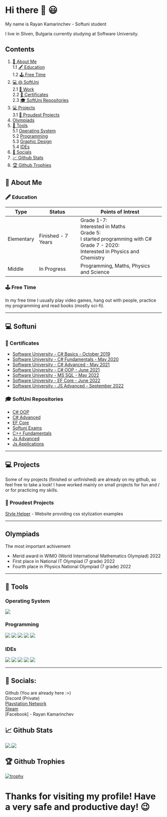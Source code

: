 # Hi there :wave: :smiley:
My name is Rayan Kamarinchev - Softuni student

I live in Sliven, Bulgaria currently studying at Software University.

## Contents
1. [:green_book: About Me](#green_book-about-me)  
  1.1 [:fountain_pen: Education](#fountain_pen-education)  
  1.2 [:joystick: Free Time](#joystick-free-time)  
2. [:computer: @ SoftUni](#computer-my-time--softuni)  
  2.1 [:construction_worker: Work](#construction_worker-work)  
  2.2 [:bookmark_tabs: Certificates](#bookmark_tabs-certificates)  
  2.3 [:mortar_board: SoftUni Repositories](#mortar_board-softuni-repositories)  
3. [:computer: Projects](#computer-projects)  
  3.1 [:1st_place_medal: Proudest Projects](#1st_place_medal-proudest-projects)  
4. [Olympiads](#olympiads)
5. [:wrench: Tools](#wrench-tools)  
  5.1 [Operating System](#operating-system)  
  5.2 [Programming](#programming)  
  5.3 [Graphic Design](#graphic-design)  
  5.4 [IDEs](#ides)  
6. [:iphone: Socials](#iphone-socials)  
7. [:chart_with_upwards_trend: Github Stats](#chart_with_upwards_trend-github-stats)
8. [:trophy: Github Trophies](#trophy-github-trophies)

## :green_book: About Me

### :fountain_pen: Education

| Type | Status | Points of Intrest |
| ---- | ------ | ------------------ |
| Elementary | Finished - 7 Years | Grade 1-7:<br />Interested in Maths <br />Grade 5:<br />I started programming with C# <br />Grade 7 - 2020:<br /> Interested in Physics and Chemistry <br /> |
| Middle | In Progress | Programming, Maths, Physics and Science |

### :joystick: Free Time
In my free time I usually play video games, hang out with people, practice my programming and read books (mostly sci-fi). 

---

## :computer: Softuni

### :bookmark_tabs: Certificates
* [Software University - C# Basics - October 2019](https://softuni.bg/certificates/details/73113/acc0954f)
* [Software University - C# Fundamentals - May 2020](https://softuni.bg/certificates/details/86064/df712223)
* [Software University - C# Advanced - May 2021](https://softuni.bg/certificates/details/108739/e5c7faa1)
* [Software University - C# OOP - June 2021](https://softuni.bg/certificates/details/113122/3bdef12a)
* [Software University - MS SQL - May 2022](https://softuni.bg/certificates/details/134753/1dabac54)
* [Software University - EF Core - June 2022](https://softuni.bg/certificates/details/141225/de5562f16)
* [Software University - JS Advanced - September 2022](https://softuni.bg/certificates/details/145592/adc5537a)

### :mortar_board: SoftUni Repositories
* [C# OOP](https://github.com/RayanKamarinchev/OOP)
* [C# Advanced](https://github.com/RayanKamarinchev/Csharp_Advanced_part1_2021)
* [EF Core](https://github.com/RayanKamarinchev/EFCore)
* [Softuni Exams](https://github.com/RayanKamarinchev/SoftUniExams)
* [C++ Fundamentals](https://github.com/RayanKamarinchev/Cpp-Fundamentals)
* [Js Advanced](https://github.com/RayanKamarinchev/JSAdvanced)
* [Js Applications](https://github.com/RayanKamarinchev/JS-Applications)

---

## :computer: Projects 
Some of my projects (finished or unfinished) are already on my github, so feel free to take a look! I have worked mainly on small projects for fun and / or for practicing my skills. 

### :1st_place_medal: Proudest Projects
[Style Helper](https://github.com/RayanKamarinchev/Style-helper) - Website providing css stylization examples

---

## Olympiads

The most important achivement
* Merid award in WIMO (World International Mathematics Olympiad) 2022
* First place in National IT Olympiad (7 grade) 2022
* Fourth place in Physics National Olympiad (7 grade) 2022

---

## :wrench: Tools 
### Operating System
![](https://img.shields.io/static/v1?label=OS&message=Windows&color=orange&style=plastic&logo=Windows)

### Programming
![](https://img.shields.io/static/v1?label=Code&message=CSharp&color=blueviolet&style=plastic&logo=C-sharp)
![](https://img.shields.io/static/v1?label=Code&message=JavaScript&color=yellow&style=plastic&logo=JavaScript)
![](https://img.shields.io/static/v1?label=Code&message=Python&color=blue&style=plastic&logo=Python)
![](https://img.shields.io/static/v1?label=Code&message=C++&color=blueviolet&style=plastic&logo=C)
![](https://img.shields.io/static/v1?label=Platforms&message=Unity&color=blue&style=plastic&logo=Unity)

### IDEs
![](https://img.shields.io/static/v1?label=IDE&message=Visual%20Studio&color=blue&style=plastic&logo=visual-studio)
![](https://img.shields.io/static/v1?label=IDE&message=Visual%20Studio%20Code&color=blueviolet&style=plastic&logo=visual-studio-code)
![](https://img.shields.io/static/v1?label=IDE&message=WebStorm&color=succes&style=plastic&logo=webstorm)
![](https://img.shields.io/static/v1?label=IDE&message=DataGrip&color=blueviolet&style=plastic&logo=datagrip)
![](https://img.shields.io/static/v1?label=IDE&message=PyCharm&color=yellow&style=plastic&logo=pycharm)

---

## :iphone: Socials:
Github (You are already here :>)  
Discord (Private)  
[Playstation Network](https://psnprofiles.com/rdk2008bg)  
[Steam](https://steamcommunity.com/id/rayan2008bg/)  
[Facebook] - Rayan Kamarinchev

## :chart_with_upwards_trend: Github Stats
<a href="https://github.com/RayanKamarinchev/RayanKamarinchev">
  <img align="center" src="https://github-readme-stats.vercel.app/api?username=RayanKamarinchev&line_height=27&count_private=true&show_icons=true&theme=great-gatsby&include_all_commits=true" />
</a>
<a href="https://github.com/RayanKamarinchev/RayanKamarinchev">
  <img align="center" src="https://github-readme-stats.vercel.app/api/top-langs/?username=RayanKamarinchev&theme=chartreuse-dark&langs_count=3&hide=scss,less" />
</a>

## :trophy: Github Trophies
[![trophy](https://github-profile-trophy.vercel.app/?username=RayanKamarinchev&theme=monokai&column=3&margin-w=15&margin-h=15)](https://github.com/ryo-ma/github-profile-trophy)

# Thanks for visiting my profile! Have a very safe and productive day! :wink:
